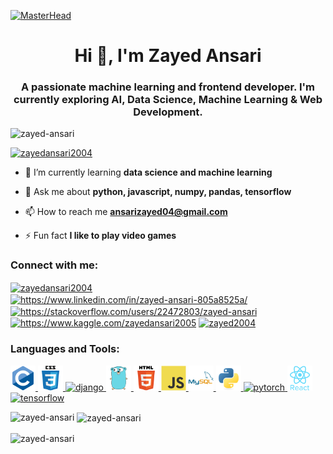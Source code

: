 [![MasterHead](https://mir-s3-cdn-cf.behance.net/project_modules/max_1200/79731568097599.5b50bca477735.jpg)](https://zayed-ansari.io)
<h1 align="center">Hi 👋, I'm Zayed Ansari</h1>
<h3 align="center">A passionate machine learning and frontend developer. I'm currently exploring AI, Data Science, Machine Learning & Web Development.</h3>

<p align="left"> <img src="https://komarev.com/ghpvc/?username=zayed-ansari&label=Profile%20views&color=0e75b6&style=flat" alt="zayed-ansari" /> </p>

<p align="left"> <a href="https://twitter.com/zayedansari2004" target="blank"><img src="https://img.shields.io/twitter/follow/zayedansari2004?logo=twitter&style=for-the-badge" alt="zayedansari2004" /></a> </p>

- 🌱 I’m currently learning **data science and machine learning**

- 💬 Ask me about **python, javascript, numpy, pandas, tensorflow**

- 📫 How to reach me **ansarizayed04@gmail.com**

- ⚡ Fun fact **I like to play video games**

<h3 align="left">Connect with me:</h3>
<p align="left">
<a href="https://twitter.com/zayedansari2004" target="blank"><img align="center" src="https://raw.githubusercontent.com/rahuldkjain/github-profile-readme-generator/master/src/images/icons/Social/twitter.svg" alt="zayedansari2004" height="30" width="40" /></a>
<a href="https://linkedin.com/in/https://www.linkedin.com/in/zayed-ansari-805a8525a/" target="blank"><img align="center" src="https://raw.githubusercontent.com/rahuldkjain/github-profile-readme-generator/master/src/images/icons/Social/linked-in-alt.svg" alt="https://www.linkedin.com/in/zayed-ansari-805a8525a/" height="30" width="40" /></a>
<a href="https://stackoverflow.com/users/https://stackoverflow.com/users/22472803/zayed-ansari" target="blank"><img align="center" src="https://raw.githubusercontent.com/rahuldkjain/github-profile-readme-generator/master/src/images/icons/Social/stack-overflow.svg" alt="https://stackoverflow.com/users/22472803/zayed-ansari" height="30" width="40" /></a>
<a href="https://kaggle.com/https://www.kaggle.com/zayedansari2005" target="blank"><img align="center" src="https://raw.githubusercontent.com/rahuldkjain/github-profile-readme-generator/master/src/images/icons/Social/kaggle.svg" alt="https://www.kaggle.com/zayedansari2005" height="30" width="40" /></a>
<a href="https://discord.gg/zayed2004" target="blank"><img align="center" src="https://raw.githubusercontent.com/rahuldkjain/github-profile-readme-generator/master/src/images/icons/Social/discord.svg" alt="zayed2004" height="30" width="40" /></a>
</p>

<h3 align="left">Languages and Tools:</h3>
<p align="left"> <a href="https://www.cprogramming.com/" target="_blank" rel="noreferrer"> <img src="https://raw.githubusercontent.com/devicons/devicon/master/icons/c/c-original.svg" alt="c" width="40" height="40"/> </a> <a href="https://www.w3schools.com/css/" target="_blank" rel="noreferrer"> <img src="https://raw.githubusercontent.com/devicons/devicon/master/icons/css3/css3-original-wordmark.svg" alt="css3" width="40" height="40"/> </a> <a href="https://www.djangoproject.com/" target="_blank" rel="noreferrer"> <img src="https://cdn.worldvectorlogo.com/logos/django.svg" alt="django" width="40" height="40"/> </a> <a href="https://golang.org" target="_blank" rel="noreferrer"> <img src="https://raw.githubusercontent.com/devicons/devicon/master/icons/go/go-original.svg" alt="go" width="40" height="40"/> </a> <a href="https://www.w3.org/html/" target="_blank" rel="noreferrer"> <img src="https://raw.githubusercontent.com/devicons/devicon/master/icons/html5/html5-original-wordmark.svg" alt="html5" width="40" height="40"/> </a> <a href="https://developer.mozilla.org/en-US/docs/Web/JavaScript" target="_blank" rel="noreferrer"> <img src="https://raw.githubusercontent.com/devicons/devicon/master/icons/javascript/javascript-original.svg" alt="javascript" width="40" height="40"/> </a> <a href="https://www.mysql.com/" target="_blank" rel="noreferrer"> <img src="https://raw.githubusercontent.com/devicons/devicon/master/icons/mysql/mysql-original-wordmark.svg" alt="mysql" width="40" height="40"/> </a> <a href="https://www.python.org" target="_blank" rel="noreferrer"> <img src="https://raw.githubusercontent.com/devicons/devicon/master/icons/python/python-original.svg" alt="python" width="40" height="40"/> </a> <a href="https://pytorch.org/" target="_blank" rel="noreferrer"> <img src="https://www.vectorlogo.zone/logos/pytorch/pytorch-icon.svg" alt="pytorch" width="40" height="40"/> </a> <a href="https://reactjs.org/" target="_blank" rel="noreferrer"> <img src="https://raw.githubusercontent.com/devicons/devicon/master/icons/react/react-original-wordmark.svg" alt="react" width="40" height="40"/> </a> <a href="https://www.tensorflow.org" target="_blank" rel="noreferrer"> <img src="https://www.vectorlogo.zone/logos/tensorflow/tensorflow-icon.svg" alt="tensorflow" width="40" height="40"/> </a> </p>

<p><img align="left" src="https://github-readme-stats.vercel.app/api/top-langs?username=zayed-ansari&show_icons=true&locale=en&layout=compact" alt="zayed-ansari" /></p>

<p>&nbsp;<img align="center" src="https://github-readme-stats.vercel.app/api?username=zayed-ansari&show_icons=true&locale=en" alt="zayed-ansari" /></p>

<p><img align="center" src="https://github-readme-streak-stats.herokuapp.com/?user=zayed-ansari&" alt="zayed-ansari" /></p>
